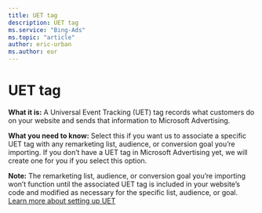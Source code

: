 ```yaml
---
title: UET tag
description: UET tag
ms.service: "Bing-Ads"
ms.topic: "article"
author: eric-urban
ms.author: eur
---
```


# UET tag

**What it is:**    A Universal Event Tracking (UET) tag records what customers do on your website and sends that information to Microsoft Advertising.

**What you need to know:**    Select this if you want us to associate a specific UET tag with any remarketing list, audience, or conversion goal you’re importing. If you don’t have a UET tag in Microsoft Advertising yet, we will create one for you if you select this option.

**Note:**    The remarketing list, audience, or conversion goal you’re importing won’t function until the associated UET tag is included in your website’s code and modified as necessary for the specific list, audience, or goal. [Learn more about setting up UET](../hlp_BA_CONC_UET_Setup_Master.md)


